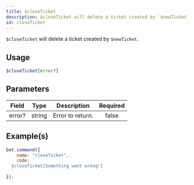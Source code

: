 ```yaml
---
title: $closeTicket
description: $closeTicket will delete a ticket created by `$newTicket`.
id: closeTicket
---
```


`$closeTicket` will delete a ticket created by `$newTicket`.

## Usage

```php
$closeTicket[error?]
```

## Parameters

| Field  | Type   | Description      | Required |
| ------ | ------ | ---------------- | :------: |
| error? | string | Error to return. |  false   |

## Example(s)

```javascript
bot.command({
    name: "closeTicket",
    code: `
  $closeTicket[Something went wrong!]
  `
});
```